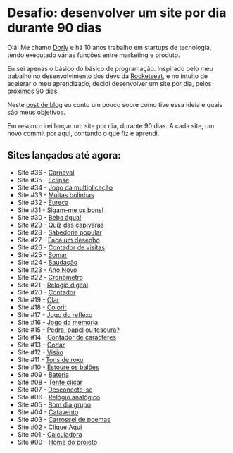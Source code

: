 # Desafio: desenvolver um site por dia durante 90 dias
Olá! Me chamo [Dorly](https://www.linkedin.com/in/dorlyneto/) e há 10 anos trabalho em startups de tecnologia, tendo executado várias funções entre marketing e produto. 

Eu sei apenas o básico do básico de programação. Inspirado pelo meu trabalho no desenvolvimento dos devs da [Rocketseat](https://rocketseat.com.br/), e no intuito de acelerar o meu aprendizado, decidi desenvolver um site por dia, pelos próximos 90 dias.

Neste [post de blog](https://dorly.blog/montarei-um-site-por-dia-pelos-proximos-90-dias/) eu conto um pouco sobre como tive essa ideia e quais são meus objetivos.

Em resumo: irei lançar um site por dia, durante 90 dias. A cada site, um novo commit por aqui, contando o que fiz e aprendi.

## Sites lançados até agora:
* Site #36 - [Carnaval](https://github.com/dorlyneto/90sites90days/tree/master/90sites/36-carnaval)
* Site #35 - [Eclipse](https://github.com/dorlyneto/90sites90days/tree/master/90sites/35-eclipse)
* Site #34 - [Jogo da multiplicação](https://github.com/dorlyneto/90sites90days/tree/master/90sites/34-multiplicacao)
* Site #33 - [Muitas bolinhas](https://github.com/dorlyneto/90sites90days/tree/master/90sites/33-muitas-bolinhas)
* Site #32 - [Eureca](https://github.com/dorlyneto/90sites90days/tree/master/90sites/32-eureca)
* Site #31 - [Sigam-me os bons!](https://github.com/dorlyneto/90sites90days/tree/master/90sites/31-sigam-me)
* Site #30 - [Beba água!](https://github.com/dorlyneto/90sites90days/tree/master/90sites/30-beba-agua)
* Site #29 - [Quiz das capivaras](https://github.com/dorlyneto/90sites90days/tree/master/90sites/29-quiz)
* Site #28 - [Sabedoria popular](https://github.com/dorlyneto/90sites90days/tree/master/90sites/28-sabedoria-popular)
* Site #27 - [Faça um desenho](https://github.com/dorlyneto/90sites90days/tree/master/90sites/27-desenho)
* Site #26 - [Contador de visitas](https://github.com/dorlyneto/90sites90days/tree/master/90sites/26-contador-visitas)
* Site #25 - [Somar](https://github.com/dorlyneto/90sites90days/tree/master/90sites/25-somar)
* Site #24 - [Saudação](https://github.com/dorlyneto/90sites90days/tree/master/90sites/24-saudacao)
* Site #23 - [Ano Novo](https://github.com/dorlyneto/90sites90days/tree/master/90sites/23-ano-novo)
* Site #22 - [Cronômetro](https://github.com/dorlyneto/90sites90days/tree/master/90sites/22-cronometro)
* Site #21 - [Relógio digital](https://github.com/dorlyneto/90sites90days/tree/master/90sites/21-relogio-digital)
* Site #20 - [Contador](https://github.com/dorlyneto/90sites90days/tree/master/90sites/20-contador)
* Site #19 - [Olar](https://github.com/dorlyneto/90sites90days/tree/master/90sites/19-olar)
* Site #18 - [Colorir](https://github.com/dorlyneto/90sites90days/tree/master/90sites/18-colorir)
* Site #17 - [Jogo do reflexo](https://github.com/dorlyneto/90sites90days/tree/master/90sites/17-reflexo)
* Site #16 - [Jogo da memória](https://github.com/dorlyneto/90sites90days/tree/master/90sites/16-jogo-da-memoria)
* Site #15 - [Pedra, papel ou tesoura?](https://github.com/dorlyneto/90sites90days/tree/master/90sites/15-pedra-papel-tesoura)
* Site #14 - [Contador de caracteres](https://github.com/dorlyneto/90sites90days/tree/master/90sites/14-caracteres)
* Site #13 - [Codar](https://github.com/dorlyneto/90sites90days/tree/master/90sites/13-codar)
* Site #12 - [Visão](https://github.com/dorlyneto/90sites90days/tree/master/90sites/12-visao)
* Site #11 - [Tons de roxo](https://github.com/dorlyneto/90sites90days/tree/master/90sites/11-tons-de-roxo)
* Site #10 - [Estoure os balões](https://github.com/dorlyneto/90sites90days/tree/master/90sites/10-estoure-os-baloes)
* Site #09 - [Bateria](https://github.com/dorlyneto/90sites90days/tree/master/90sites/09-bateria)
* Site #08 - [Tente clicar](https://github.com/dorlyneto/90sites90days/tree/master/90sites/08-tente-clicar)
* Site #07 - [Desconecte-se](https://github.com/dorlyneto/90sites90days/tree/master/90sites/07-desconecte-se)
* Site #06 - [Relógio analógico](https://github.com/dorlyneto/90sites90days/tree/master/90sites/06-relogioanalogico)
* Site #05 - [Bom dia grupo](https://github.com/dorlyneto/90sites90days/tree/master/90sites/05-bomdiagrupo)
* Site #04 - [Catavento](https://github.com/dorlyneto/90sites90days/tree/master/90sites/04-catavento)
* Site #03 - [Carrossel de poemas](https://github.com/dorlyneto/90sites90days/tree/master/90sites/03-carrosseldepoemas)
* Site #02 - [Clique Aqui](https://github.com/dorlyneto/90sites90days/tree/master/90sites/02-cliqueaqui)
* Site #01 - [Calculadora](https://github.com/dorlyneto/90sites90days/tree/master/90sites/01-calculadora)
* Site #00 - [Home do projeto](https://www.dorlyneto.com)